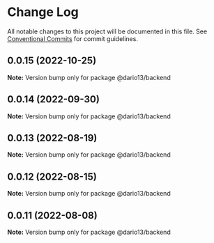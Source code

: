 # Change Log

All notable changes to this project will be documented in this file.
See [Conventional Commits](https://conventionalcommits.org) for commit guidelines.

## 0.0.15 (2022-10-25)

**Note:** Version bump only for package @dario13/backend





## 0.0.14 (2022-09-30)

**Note:** Version bump only for package @dario13/backend





## 0.0.13 (2022-08-19)

**Note:** Version bump only for package @dario13/backend





## 0.0.12 (2022-08-15)

**Note:** Version bump only for package @dario13/backend





## 0.0.11 (2022-08-08)

**Note:** Version bump only for package @dario13/backend
